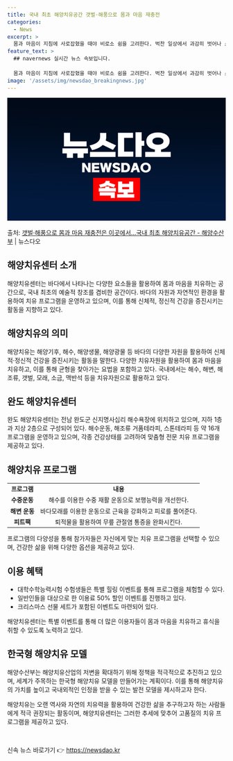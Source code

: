 ```yaml
---
title: 국내 최초 해양치유공간 갯벌·해풍으로 몸과 마음 재충전
categories:
  - News
excerpt: >
  몸과 마음이 지침에 사로잡혔을 때야 비로소 쉼을 고려한다. 벅찬 일상에서 과감히 벗어나 스스로를 들여다보는 …
feature_text: >
  ## navernews 실시간 뉴스 속보입니다.

  몸과 마음이 지침에 사로잡혔을 때야 비로소 쉼을 고려한다. 벅찬 일상에서 과감히 벗어나 스스로를 들여다보는 …
image: '/assets/img/newsdao_breakingnews.jpg'
---
```


![뉴스다오 속보](/assets/img/newsdao_breakingnews.jpg)

<p>출처: <a href="https://newsdao.kr/2854" rel="dofollow">갯벌·해풍으로 몸과 마음 재충전은 이곳에서…국내 최초 해양치유공간 - 해양수산부</a> | 뉴스다오</p>

<h2 data-ke-size="size26">해양치유센터 소개</h2>
<p data-ke-size="size16">해양치유센터는 바다에서 나타나는 다양한 요소들을 활용하여 몸과 마음을 치유하는 공간으로, 국내 최초의 예술적 창조를 겸비한 공간이다. 바다의 자원과 자연적인 환경을 활용하여 치유 프로그램을 운영하고 있으며, 이를 통해 신체적, 정신적 건강을 증진시키는 활동을 지향하고 있다.</p>

<h2 data-ke-size="size26">해양치유의 의미</h2>
<p data-ke-size="size16">해양치유는 해양기후, 해수, 해양생물, 해양광물 등 바다의 다양한 자원을 활용하여 신체적·정신적 건강을 증진시키는 활동을 말한다. 다양한 치유자원을 활용하여 몸과 마음을 치유하고, 이를 통해 균형을 찾아가는 요법을 포함하고 있다. 국내에서는 해수, 해변, 해조류, 갯벌, 모래, 소금, 맥반석 등을 치유자원으로 활용하고 있다.</p>

<h2 data-ke-size="size26">완도 해양치유센터</h2>
<p data-ke-size="size16">완도 해양치유센터는 전남 완도군 신지명사십리 해수욕장에 위치하고 있으며, 지하 1층과 지상 2층으로 구성되어 있다. 해수운동, 해조류 거품테라피, 스톤테라피 등 약 16개 프로그램을 운영하고 있으며, 각종 건강상태를 고려하여 맞춤형 전문 치유 프로그램을 제공하고 있다.</p>

<h2 data-ke-size="size26">해양치유 프로그램</h2>
<table>
	<tr>
		<td style="text-align: center; height: 17px;"><b>프로그램</b></td>
		<td style="text-align: center; height: 17px;"><b>내용</b></td>
	</tr>
	<tr>
		<td style="text-align: center; height: 17px;"><b>수중운동</b></td>
		<td style="text-align: center; height: 17px;">해수를 이용한 수중 재활 운동으로 보행능력을 개선한다.</td>
	</tr>
	<tr>
		<td style="text-align: center; height: 17px;"><b>해변 운동</b></td>
		<td style="text-align: center; height: 17px;">바다모래를 이용한 운동으로 근육을 강화하고 피로를 풀어준다.</td>
	</tr>
	<tr>
		<td style="text-align: center; height: 17px;"><b>피트팩</b></td>
		<td style="text-align: center; height: 17px;">퇴적물을 활용하여 무릎 관절염 통증을 완화시킨다.</td>
	</tr>
</table>

<p data-ke-size="size16">프로그램의 다양성을 통해 참가자들은 자신에게 맞는 치유 프로그램을 선택할 수 있으며, 건강한 삶을 위해 다양한 옵션을 제공하고 있다.</p>

<h2 data-ke-size="size26">이용 혜택</h2>
<ul>
	<li>대학수학능력시험 수험생들은 특별 힐링 이벤트를 통해 프로그램을 체험할 수 있다.</li>
	<li>일반인들을 대상으로 한 이용료 50% 할인 이벤트를 진행하고 있다.</li>
	<li>크리스마스 선물 세트가 포함된 이벤트도 마련되어 있다.</li>
</ul>

<p data-ke-size="size16">해양치유센터는 특별 이벤트를 통해 더 많은 이용자들이 몸과 마음을 치유하고 휴식을 취할 수 있도록 노력하고 있다.</p>

<h2 data-ke-size="size26">한국형 해양치유 모델</h2>
<p data-ke-size="size16">해양수산부는 해양치유산업의 저변을 확대하기 위해 정책을 적극적으로 추진하고 있으며, 세계가 주목하는 한국형 해양치유 모델을 만들어가는 계획이다. 이를 통해 해양치유의 가치를 높이고 국내외적인 인정을 받을 수 있는 발전 모델을 제시하고자 한다.</p>

<p data-ke-size="size16">해양치유는 오랜 역사와 자연의 치유력을 활용하여 건강한 삶을 추구하고자 하는 사람들에게 적극 권장되는 활동이며, 해양치유센터는 그러한 추세에 맞추어 고품질의 치유 프로그램을 제공하고 있다.</p>

<p data-ke-size="size16">&nbsp;</p> 

신속 뉴스 바로가기 👉 <a href="https://newsdao.kr" rel="dofollow">https://newsdao.kr</a>


